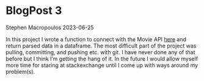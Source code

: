 BlogPost 3
================
Stephen Macropoulos
2023-06-25

In this project I wrote a function to connect with the Movie API
[here](http://www.omdbapi.com/) and return parsed data in a dataframe.
The most difficult part of the project was pulling, committing, and
pushing etc. with git. I have never done any of that before but I think
I’m getting the hang of it. In the future I would allow myself more time
for staring at stackexchange until I come up with ways around my
problem(s).
